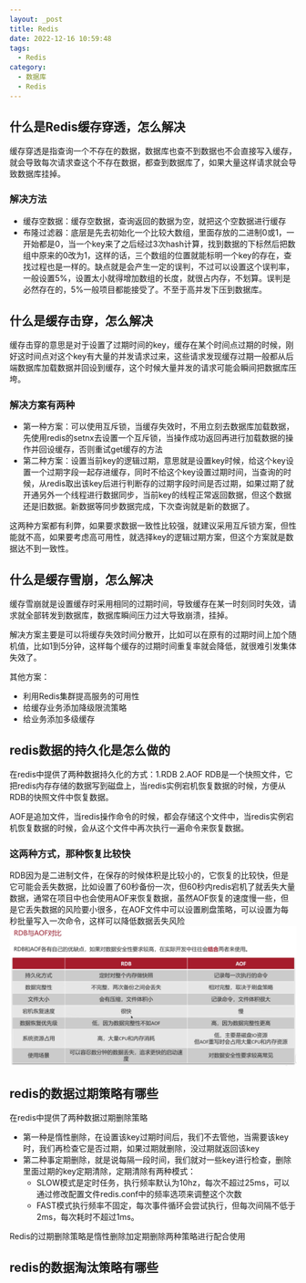 ```yaml
---
layout: _post
title: Redis
date: 2022-12-16 10:59:48
tags:
  - Redis
category: 
  - 数据库
  - Redis
---
```

## 什么是Redis缓存穿透，怎么解决
缓存穿透是指查询一个不存在的数据，数据库也查不到数据也不会直接写入缓存，就会导致每次请求查这个不存在数据，都查到数据库了，如果大量这样请求就会导致数据库挂掉。

### 解决方法
- 缓存空数据：缓存空数据，查询返回的数据为空，就把这个空数据进行缓存
- 布隆过滤器：底层是先去初始化一个比较大数组，里面存放的二进制0或1，一开始都是0，当一个key来了之后经过3次hash计算，找到数据的下标然后把数组中原来的0改为1，这样的话，三个数组的位置就能标明一个key的存在，查找过程也是一样的。缺点就是会产生一定的误判，不过可以设置这个误判率，一般设置5%，设置太小就得增加数组的长度，就很占内存，不划算。误判是必然存在的，5%一般项目都能接受了。不至于高并发下压到数据库。

## 什么是缓存击穿，怎么解决
缓存击穿的意思是对于设置了过期时间的key，缓存在某个时间点过期的时候，刚好这时间点对这个key有大量的并发请求过来，这些请求发现缓存过期一般都从后端数据库加载数据并回设到缓存，这个时候大量并发的请求可能会瞬间把数据库压垮。

### 解决方案有两种
- 第一种方案：可以使用互斥锁，当缓存失效时，不用立刻去数据库加载数据，先使用redis的setnx去设置一个互斥锁，当操作成功返回再进行加载数据的操作并回设缓存，否则重试get缓存的方法
- 第二种方案：设置当前key的逻辑过期，意思就是设置key时候，给这个key设置一个过期字段一起存进缓存，同时不给这个key设置过期时间，当查询的时候，从redis取出该key后进行判断存的过期字段时间是否过期，如果过期了就开通另外一个线程进行数据同步，当前key的线程正常返回数据，但这个数据还是旧数据。新数据等同步数据完成，下次查询就是新的数据了。

这两种方案都有利弊，如果要求数据一致性比较强，就建议采用互斥锁方案，但性能就不高，如果要考虑高可用性，就选择key的逻辑过期方案，但这个方案就是数据达不到一致性。

## 什么是缓存雪崩，怎么解决
缓存雪崩就是设置缓存时采用相同的过期时间，导致缓存在某一时刻同时失效，请求就全部转发到数据库，数据库瞬间压力过大导致崩溃，挂掉。

解决方案主要是可以将缓存失效时间分散开，比如可以在原有的过期时间上加个随机值，比如1到5分钟，这样每个缓存的过期时间重复率就会降低，就很难引发集体失效了。

其他方案：
- 利用Redis集群提高服务的可用性
- 给缓存业务添加降级限流策略
- 给业务添加多级缓存

## redis数据的持久化是怎么做的
在redis中提供了两种数据持久化的方式：1.RDB 2.AOF
RDB是一个快照文件，它把redis内存存储的数据写到磁盘上，当redis实例宕机恢复数据的时候，方便从RDB的快照文件中恢复数据。

AOF是追加文件，当redis操作命令的时候，都会存储这个文件中，当redis实例宕机恢复数据的时候，会从这个文件中再次执行一遍命令来恢复数据。

### 这两种方式，那种恢复比较快
RDB因为是二进制文件，在保存的时候体积是比较小的，它恢复的比较快，但是它可能会丢失数据，比如设置了60秒备份一次，但60秒内redis宕机了就丢失大量数据，通常在项目中也会使用AOF来恢复数据，虽然AOF恢复的速度慢一些，但是它丢失数据的风险要小很多，在AOF文件中可以设置刷盘策略，可以设置为每秒批量写入一次命令，这样可以降低数据丢失风险
![RDB与AOF对比](../images/redis.png)

## redis的数据过期策略有哪些
在redis中提供了两种数据过期删除策略
- 第一种是惰性删除，在设置该key过期时间后，我们不去管他，当需要该key时，我们再检查它是否过期，如果过期就删除，没过期就返回该key
- 第二种事定期删除，就是说每隔一段时间，我们就对一些key进行检查，删除里面过期的key定期清除，定期清除有两种模式：
  - SLOW模式是定时任务，执行频率默认为10hz，每次不超过25ms，可以通过修改配置文件redis.conf中的频率选项来调整这个次数
  - FAST模式执行频率不固定，每次事件循环会尝试执行，但每次间隔不低于2ms，每次耗时不超过1ms。

Redis的过期删除策略是惰性删除加定期删除两种策略进行配合使用

## redis的数据淘汰策略有哪些